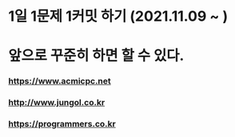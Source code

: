 # 1일 1문제 1커밋 하기 (2021.11.09 ~ )
# 앞으로 꾸준히 하면 할 수 있다. 

### https://www.acmicpc.net
### http://www.jungol.co.kr
### https://programmers.co.kr
